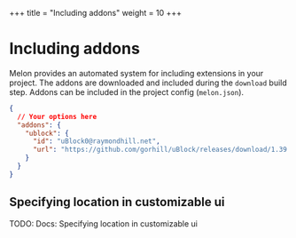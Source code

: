 +++
title = "Including addons"
weight = 10
+++

# Including addons

Melon provides an automated system for including extensions in your project. The addons are downloaded and included during the `download` build step. Addons can be included in the project config (`melon.json`).

```json
{
  // Your options here
  "addons": {
    "ublock": {
      "id": "uBlock0@raymondhill.net",
      "url": "https://github.com/gorhill/uBlock/releases/download/1.39.0/uBlock0_1.39.0.firefox.xpi"
    }
  }
}
```

## Specifying location in customizable ui

TODO: Docs: Specifying location in customizable ui
